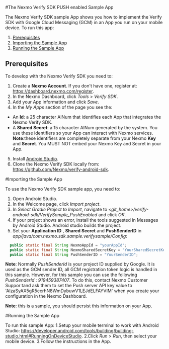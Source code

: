 
#The Nexmo Verify SDK PUSH enabled Sample App

The Nexmo Verify SDK sample App shows you how to implement the Verify SDK with Google Cloud Messaging (GCM) in an App you run on your mobile device. To run this app:
1. <a href="#prereq">Prerequisites</a>
2. <a href="#import">Importing the Sample App</a>
3. <a href="#run">Running the Sample App</a>

## Prerequisites<a name="prereq"></a>

To develop with the Nexmo Verify SDK you need to:
1. Create a __Nexmo Account__. If you don't have one, register at: https://dashboard.nexmo.com/register.
2. In the Nexmo Dashboard, click *Tools* > *Verify SDK*.
3. Add your App information and click *Save*.
4. In the *My Apps* section of the page you see the:
* An __Id__: a 25 character AlNum that identifies each App that integrates the Nexmo Verify SDK.
* A __Shared Secret__: a 15 character AlNum generated by the system.
You use these identifiers so your App can interact with Nexmo services.
 **Note**:these identifiers are completely separate from your Nexmo __Key__ and __Secret__. You MUST NOT embed your Nexmo Key and Secret in your App.
5. Install <a href="http://developer.android.com/tools/studio/index.html"> Android Studio</a>.
6. Clone the Nexmo Verify SDK locally from: https://github.com/Nexmo/verify-android-sdk.


#Importing the Sample App<a name="import"></a>

To use the Nexmo Verify SDK sample app, you need to:

1. Open Android Studio.
2. In the Welcome page, click *Import project*.
3. In *Select Gradle Project to Import*, navigate to *&lt;git_home>/verify-android-sdk/VerifySample_PushEnabled* and click *OK*.
4. If your project shows an error, install the tools suggested in Messages by Android Studio.
  Android studio builds the project.
5. Set your __Application ID__ , __Shared Secret__ and __PushSenderID__  in *app/java/com.nexmo.sdk.sample.verifysample/Config*:
  ```java
    public static final String NexmoAppId = "yourAppId";
    public static final String NexmoSharedSecretKey = "YourSharedSecretKey";
    public static final String PushSenderID = "YourSenderID";
```

**Note**: Normally *PushSenderId* is your project ID supplied by Google. It is used as the GCM sender ID, all GCM registration token logic is handled in this sample. However, for this sample you can use the following *PushSenderId* : *919459387407*. To do this, contact Nexmo Customer Suppor tand ask them to set the Push server API key value to 'AIzaSyAX5gR5ccrhN8WmDybuwV1LEJdELFAYVIM' when you create your configuration in the Nexmo Dashboard.

**Note**: this is a sample, you should persist this information on your App.

#Running the Sample App<a name="run"></a>

To run this sample App:
1.Setup your mobile terminal to work with Android Studio: https://developer.android.com/tools/building/building-studio.html#RunningOnDeviceStudio.
2.Click *Run* > *Run*, then select your mobile device.
3.Follow the instructions in the App.
